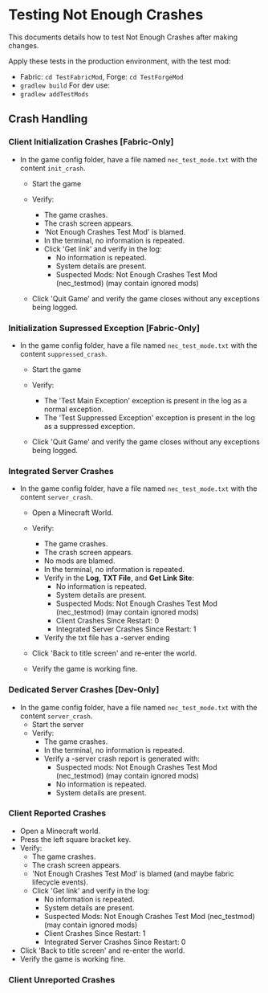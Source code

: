 # Testing Not Enough Crashes
This documents details how to test Not Enough Crashes after making changes.

Apply these tests in the production environment, with the test mod:
- Fabric: `cd TestFabricMod`, Forge: `cd TestForgeMod`
- `gradlew build`
  For dev use:
- `gradlew addTestMods`

## Crash Handling

### Client Initialization Crashes [Fabric-Only]
- In the game config folder, have a file named `nec_test_mode.txt` with the content `init_crash`.
  - Start the game
  - Verify:
    - The game crashes.
    - The crash screen appears.
    - 'Not Enough Crashes Test Mod' is blamed.
    - In the terminal, no information is repeated.
    - Click 'Get link' and verify in the log:
      - No information is repeated.
      - System details are present.
      - Suspected Mods: Not Enough Crashes Test Mod (nec_testmod) (may contain ignored mods)

  - Click 'Quit Game' and verify the game closes without any exceptions being logged.
### Initialization Supressed Exception [Fabric-Only]
- In the game config folder, have a file named `nec_test_mode.txt` with the content `suppressed_crash`.
  - Start the game
  - Verify:
    - The 'Test Main Exception' exception is present in the log as a normal exception.
    - The 'Test Suppressed Exception' exception is present in the log as a suppressed exception.

  - Click 'Quit Game' and verify the game closes without any exceptions being logged.
### Integrated Server Crashes
- In the game config folder, have a file named `nec_test_mode.txt` with the content `server_crash`.
  - Open a Minecraft World.
  - Verify:
    - The game crashes.
    - The crash screen appears.
    - No mods are blamed.
    - In the terminal, no information is repeated.
    - Verify in the **Log**, **TXT File**, and **Get Link Site**:
      - No information is repeated.
      - System details are present.
      - Suspected Mods: Not Enough Crashes Test Mod (nec_testmod) (may contain ignored mods)
      - Client Crashes Since Restart: 0
      - Integrated Server Crashes Since Restart: 1
    - Verify the txt file has a -server ending

  - Click 'Back to title screen' and re-enter the world.
  - Verify the game is working fine.

### Dedicated Server Crashes [Dev-Only]
- In the game config folder, have a file named `nec_test_mode.txt` with the content `server_crash`.
  - Start the server
  - Verify:
    - The game crashes.
    - In the terminal, no information is repeated.
    - Verify a -server crash report is generated with:
      - Suspected mods: Not Enough Crashes Test Mod (nec_testmod) (may contain ignored mods)
      - No information is repeated.
      - System details are present.
### Client Reported Crashes
- Open a Minecraft world.
- Press the left square bracket key.
- Verify:
  - The game crashes.
  - The crash screen appears.
  - 'Not Enough Crashes Test Mod' is blamed (and maybe fabric lifecycle events).
  - Click 'Get link' and verify in the log:
    - No information is repeated.
    - System details are present.
    - Suspected Mods: Not Enough Crashes Test Mod (nec_testmod) (may contain ignored mods)
    - Client Crashes Since Restart: 1
    - Integrated Server Crashes Since Restart: 0
- Click 'Back to title screen' and re-enter the world.
- Verify the game is working fine.

### Client Unreported Crashes
